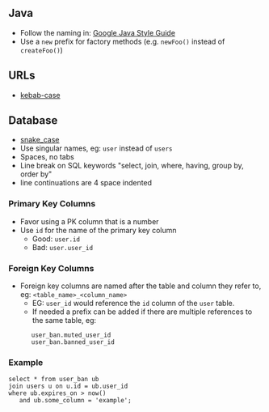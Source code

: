 ## Java

- Follow the naming in: [Google Java Style Guide](https://google.github.io/styleguide/javaguide.html#s5-naming)
- Use a `new` prefix for factory methods (e.g. `newFoo()` instead of `createFoo()`)

## URLs

- [kebab-case](https://en.wikipedia.org/wiki/Kebab_case)


## Database

- [snake_case](https://en.wikipedia.org/wiki/Snake_case) 
- Use singular names, eg: `user` instead of `users`
- Spaces, no tabs
- Line break on SQL keywords "select, join, where, having, group by, order by"
- line continuations are 4 space indented

### Primary Key Columns
- Favor using a PK column that is a number
- Use `id` for the name of the primary key column
   - Good: `user.id`
   - Bad: `user.user_id`

### Foreign Key Columns
- Foreign key columns are named after the table and column they refer to, eg: `<table_name>_<column_name>`
   - EG: `user_id` would reference the `id` column of the `user` table.
   - If needed a prefix can be added if there are multiple references to the same table, eg:
   ```
      user_ban.muted_user_id
      user_ban.banned_user_id
   ```

### Example

```
select * from user_ban ub
join users u on u.id = ub.user_id
where ub.expires_on > now()
   and ub.some_column = 'example';
```